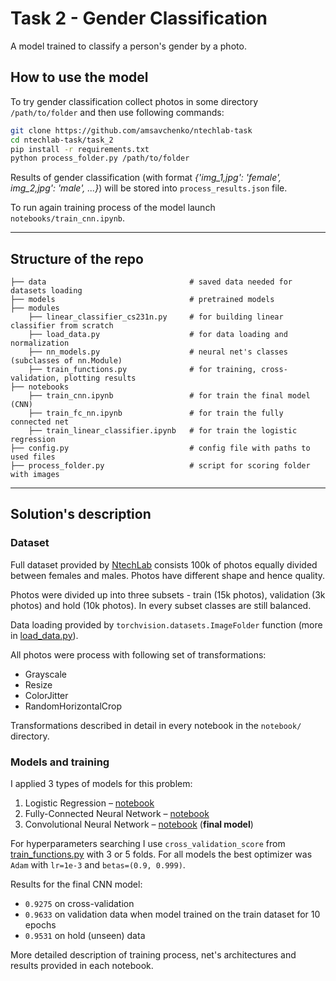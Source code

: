 # Task 2 - Gender Classification

A model trained to classify a person's gender by a photo.

## How to use the model

To try gender classification collect photos in some directory `/path/to/folder` and then use following commands:

```bash
git clone https://github.com/amsavchenko/ntechlab-task
cd ntechlab-task/task_2
pip install -r requirements.txt
python process_folder.py /path/to/folder
```

Results of gender classification (with format *{'img_1,jpg': 'female', img_2,jpg': 'male', ...}*) will be stored into `process_results.json` file. 

To run again training process of the model launch `notebooks/train_cnn.ipynb`.

---

## Structure of the repo

```
├── data                                # saved data needed for datasets loading
├── models                              # pretrained models 
├── modules
    ├── linear_classifier_cs231n.py     # for building linear classifier from scratch
    ├── load_data.py                    # for data loading and normalization
    ├── nn_models.py                    # neural net's classes (subclasses of nn.Module)
    ├── train_functions.py              # for training, cross-validation, plotting results
├── notebooks
    ├── train_cnn.ipynb                 # for train the final model (CNN)
    ├── train_fc_nn.ipynb               # for train the fully connected net
    ├── train_linear_classifier.ipynb   # for train the logistic regression
├── config.py                           # config file with paths to used files
├── process_folder.py                   # script for scoring folder with images
```

---

## Solution's description

###  Dataset

Full dataset provided by [NtechLab](https://ntechlab.ru) consists 100k of photos equally divided between females and males. Photos have different shape and hence quality. 

Photos were divided up into three subsets - train (15k photos), validation (3k photos) and hold (10k photos). In every subset classes are still balanced.

Data loading provided by `torchvision.datasets.ImageFolder` function (more in [load_data.py](https://github.com/amsavchenko/ntechlab-task/blob/master/task_2/modules/load_data.py)).

All photos were process with following set of transformations:

- Grayscale
- Resize
- ColorJitter
- RandomHorizontalCrop

Transformations described in detail in every notebook in the `notebook/` directory.

### Models and training 

I applied 3 types of models for this problem:

1. Logistic Regression – [notebook](https://github.com/amsavchenko/ntechlab-task/blob/master/task_2/notebooks/train_linear_classifier.ipynb)
2. Fully-Connected Neural Network – [notebook](https://github.com/amsavchenko/ntechlab-task/blob/master/task_2/notebooks/train_fc_nn.ipynb)
3. Convolutional Neural Network – [notebook](https://github.com/amsavchenko/ntechlab-task/blob/master/task_2/notebooks/train_cnn.ipynb) (**final model**) 

For hyperparameters searching I use `cross_validation_score` from [train_functions.py](https://github.com/amsavchenko/ntechlab-task/blob/master/task_2/modules/train_functions.py) with 3 or 5 folds. For all models the best optimizer was `Adam` with `lr=1e-3` and `betas=(0.9, 0.999)`. 

Results for the final CNN model:

- `0.9275` on cross-validation
- `0.9633` on validation data when model trained on the train dataset for 10 epochs
- `0.9531` on hold (unseen) data

More detailed description of training process, net's architectures and results provided in each notebook.





